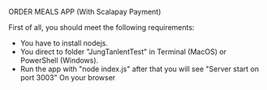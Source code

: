 ORDER MEALS APP (With Scalapay Payment)

First of all, you should meet the following requirements:
* You have to install nodejs.
* You direct to folder "JungTanlentTest" in Terminal (MacOS) or PowerShell (Windows).
* Run the app with "node index.js" after that you will see "Server start on port 3003"
On your browser 

